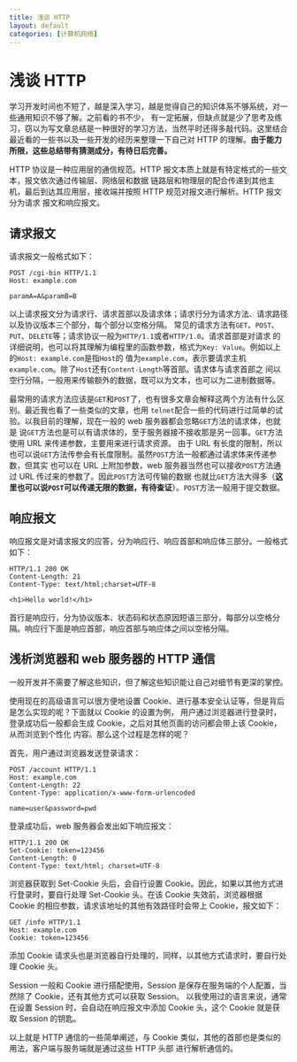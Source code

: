 ```yaml
---
title: 浅谈 HTTP
layout: default
categories: [计算机网络]
---
```


# 浅谈 HTTP

学习开发时间也不短了，越是深入学习，越是觉得自己的知识体系不够系统，对一些通用知识不够了解。之前看的书不少，
有一定拓展，但缺点就是少了思考及练习，窃以为写文章总结是一种很好的学习方法，当然平时还得多敲代码。这里结合
最近看的一些书以及一些开发的经历来整理一下自己对 HTTP 的理解。**由于能力所限，这些总结带有猜测成分，有待日后完善。**

HTTP 协议是一种应用层的通信规范。HTTP 报文本质上就是有特定格式的一些文本，报文依次通过传输层、网络层和数据
链路层和物理层的配合传递到其他主机，最后到达其应用层，接收端并按照 HTTP 规范对报文进行解析。HTTP 报文分为请求
报文和响应报文。

## 请求报文

请求报文一般格式如下：

```
POST /cgi-bin HTTP/1.1
Host: example.com

paramA=A&paramB=B
```

以上请求报文分为请求行、请求首部以及请求体；请求行分为请求方法、请求路径以及协议版本三个部分，每个部分以空格分隔。
常见的请求方法有`GET`、`POST`、`PUT`、`DELETE`等；请求协议一般为`HTTP/1.1`或者`HTTP/1.0`。请求首部是对请求
的详细说明，也可以将其理解为编程里的函数参数，格式为`Key: Value`。例如以上的`Host: example.com`是指`Host`的
值为`example.com`，表示要请求主机`example.com`。除了`Host`还有`Content-Length`等首部。请求体与请求首部之
间以空行分隔，一般用来传输额外的数据，既可以为文本，也可以为二进制数据等。

最常用的请求方法应该是`GET`和`POST`了，也有很多文章会解释这两个方法有什么区别。最近我也看了一些类似的文章，也用
`telnet`配合一些的代码进行过简单的试验。以我目前的理解，现在一般的 web 服务器都会忽略`GET`方法的请求体，也就是
说`GET`方法也是可以有请求体的，至于服务器接不接收那是另一回事。`GET`方法使用 URL 来传递参数，主要用来进行请求资源。
由于 URL 有长度的限制，所以也可以说`GET`方法传参会有长度限制。虽然`POST`方法一般都通过请求体来传递参数，但其实
也可以在 URL 上附加参数，web 服务器当然也可以接收`POST`方法通过 URL 传过来的参数了。因此`POST`方法可传输的数据
也就比`GET`方法大得多（**这里也可以说`POST`可以传递无限的数据，有待查证**）。`POST`方法一般用于提交数据。

## 响应报文

响应报文是对请求报文的应答，分为响应行、响应首部和响应体三部分。一般格式如下：

```
HTTP/1.1 200 OK
Content-Length: 21
Content-Type: text/html;charset=UTF-8

<h1>Hello world!</h1>
```

首行是响应行，分为协议版本、状态码和状态原因短语三部分，每部分以空格分隔。响应行下面是响应首部，响应首部与响应体之间以空格分隔。

## 浅析浏览器和 web 服务器的 HTTP 通信

一般开发并不需要了解这些知识，但了解这些知识能让自己对细节有更深的掌控。

使用现在的高级语言可以很方便地设置 Cookie、进行基本安全认证等，但是背后是怎么实现的呢？下面就以 Cookie 的设置为例，
用户通过浏览器进行登录时，登录成功后一般都会生成 Cookie，之后对其他页面的访问都会带上该 Cookie，从而浏览到个性化
内容。那么这个过程是怎样的呢？

首先，用户通过浏览器发送登录请求：

```
POST /account HTTP/1.1
Host: example.com
Content-Length: 22
Content-Type: application/x-www-form-urlencoded

name=user&password=pwd
```

登录成功后，web 服务器会发出如下响应报文：

```
HTTP/1.1 200 OK
Set-Cookie: token=123456
Content-Length: 0
Content-Type: text/html; charset=UTF-8
```

浏览器获取到 Set-Cookie 头后，会自行设置 Cookie。因此，如果以其他方式进行登录时，要自行处理 Set-Cookie 头。在该
Cookie 失效前，浏览器根据 Cookie 的相应参数，请求该地址的其他有效路径时会带上 Cookie，报文如下：

```
GET /info HTTP/1.1
Host: example.com
Cookie: token=123456
```

添加 Cookie 请求头也是浏览器自行处理的，同样，以其他方式请求时，要自行处理 Cookie 头。

Session 一般和 Cookie 进行搭配使用，Session 是保存在服务端的个人配置，当然除了 Cookie，还有其他方式可以获取 Session。
以我使用过的语言来说，通常在设置 Session 时，会自动在响应报文中添加 Cookie 头，这个 Cookie 就是获取 Session 的钥匙。

以上就是 HTTP 通信的一些简单阐述，与 Cookie 类似，其他的首部也是类似的用法，客户端与服务端就是通过这些 HTTP 头部
进行解析通信的。